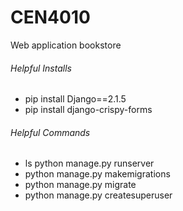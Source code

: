 # CEN4010
Web application bookstore

<h6>Helpful Installs</h6>
<ul>
  <li>pip install Django==2.1.5</li>
  <li>pip install django-crispy-forms</li>
</ul>

 <h6>Helpful Commands</h6> 
<ul>
  <li>ls python manage.py runserver</li>
  <li>python manage.py makemigrations</li>
  <li>python manage.py migrate</li>
  <li>python manage.py createsuperuser</li>
</ul>

